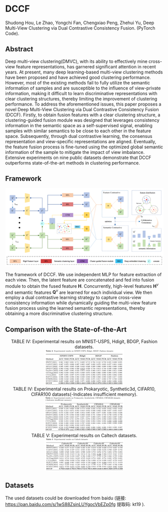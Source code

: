 # DCCF
Shudong Hou, Le Zhao, Yongchi Fan, Chengxiao Peng, Zhehui Yu, Deep Multi-View Clustering via Dual Contrastive Consistency Fusion. (PyTorch Code).

## Abstract
Deep multi-view clustering(DMVC), with its ability to effectively mine cross-view feature representations, has garnered significant attention in recent years. At present, many deep learning-based multi-view clustering methods have been proposed and have achieved good clustering performance. However, most of the existing methods fail to fully utilize the semantic information of samples and are susceptible to the influence of view-private information, making it difficult to learn discriminative representations with clear clustering structures, thereby limiting the improvement of clustering performance. To address the aforementioned issues, this paper proposes a novel Deep Multi-View Clustering via Dual Contrastive Consistency Fusion (DCCF). Firstly, to obtain fusion features with a clear clustering structure,  a clustering-guided fusion module was designed that leverages consistency information in the semantic space as a self-supervised signal, enabling samples with similar semantics to be close to each other in the feature space. Subsequently, through dual contrastive learning, the consensus representation and view-specific representations are aligned. Eventually, the feature fusion process is fine-tuned using the optimized global semantic information of the sample to mitigate the impact of view imbalance. Extensive experiments on nine public datasets demonstrate that DCCF outperforms state-of-the-art methods in clustering performance.

## Framework
<img src="./fig/framework.png" width = "100%" height="50%">

The framework of DCCF. We use independent MLP for feature extraction of each view. Then, the latent feature are concatenated and fed into fusion module to obtain the fused feature $\mathbf{H}$. Concurrently, high-level features $\mathbf{H}^{v}$ and semantic features $\mathbf{Q}^{v}$ are learned for each individual view. We then employ a dual contrastive learning strategy to capture cross-view consistency information while dynamically guiding the multi-view feature fusion process using the learned semantic representations, thereby obtaining a more discriminative clustering structure.

## Comparison with the State-of-the-Art
<div align=center>TABLE IV: Experimental results on MNIST-USPS, Hdigit, BDGP, Fashion datasets.</div>
<div align=center><img src="./fig/Table3.png" width = "50%" height="50%"></div>

<div align=center>TABLE IV: Experimental results on Prokaryotic, Synthetic3d, CIFAR10, CIFAR100 datasets(-Indicates insufficient memory).</div>
<div align=center><img src="./fig/Table4.png" width = "50%" height="50%"></div>

<div align=center>TABLE V: Experimental results on Caltech datasets.</div>
<div align=center><img src="./fig/Table5.png" width = "50%" height="50%"></div>

## Datasets
The used datasets could be downloaded from baidu  (链接: https://pan.baidu.com/s/1wS88ZsinLUYgocVbEZp0fg 提取码: kt19 ).
